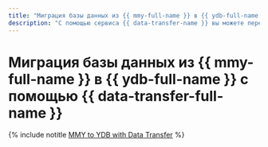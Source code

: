 ```yaml
---
title: "Миграция базы данных из {{ mmy-full-name }} в {{ ydb-full-name }} с помощью {{ data-transfer-full-name }}"
description: "С помощью сервиса {{ data-transfer-name }} вы можете перенести данные из кластера-источника {{ mmy-name }} в {{ ydb-name }}."
---
```


# Миграция базы данных из {{ mmy-full-name }} в {{ ydb-full-name }} с помощью {{ data-transfer-full-name }}

{% include notitle [MMY to YDB with Data Transfer](../../_tutorials/dataplatform/mmy-ydb-migration.md) %}
